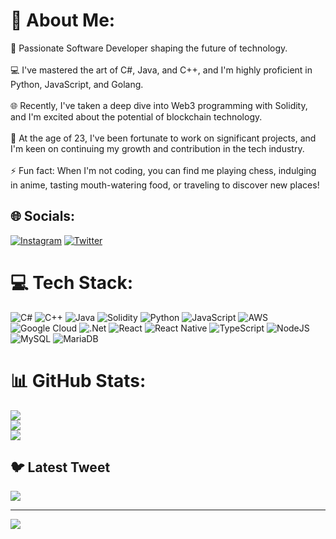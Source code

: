 # 💫 About Me:
🔭 Passionate Software Developer shaping the future of technology.<br><br>💻 I've mastered the art of C#, Java, and C++, and I'm highly proficient in Python, JavaScript, and Golang.<br><br>🌐 Recently, I've taken a deep dive into Web3 programming with Solidity, and I'm excited about the potential of blockchain technology.<br><br>🚀 At the age of 23, I've been fortunate to work on significant projects, and I'm keen on continuing my growth and contribution in the tech industry.<br><br>⚡ Fun fact: When I'm not coding, you can find me playing chess, indulging in anime, tasting mouth-watering food, or traveling to discover new places!


## 🌐 Socials:
[![Instagram](https://img.shields.io/badge/Instagram-%23E4405F.svg?logo=Instagram&logoColor=white)](https://instagram.com/valerio_massimiani) [![Twitter](https://img.shields.io/badge/Twitter-%231DA1F2.svg?logo=Twitter&logoColor=white)](https://twitter.com/@MrMassi24) 

# 💻 Tech Stack:
![C#](https://img.shields.io/badge/c%23-%23239120.svg?style=for-the-badge&logo=c-sharp&logoColor=white) ![C++](https://img.shields.io/badge/c++-%2300599C.svg?style=for-the-badge&logo=c%2B%2B&logoColor=white) ![Java](https://img.shields.io/badge/java-%23ED8B00.svg?style=for-the-badge&logo=java&logoColor=white) ![Solidity](https://img.shields.io/badge/Solidity-%23363636.svg?style=for-the-badge&logo=solidity&logoColor=white) ![Python](https://img.shields.io/badge/python-3670A0?style=for-the-badge&logo=python&logoColor=ffdd54) ![JavaScript](https://img.shields.io/badge/javascript-%23323330.svg?style=for-the-badge&logo=javascript&logoColor=%23F7DF1E) ![AWS](https://img.shields.io/badge/AWS-%23FF9900.svg?style=for-the-badge&logo=amazon-aws&logoColor=white) ![Google Cloud](https://img.shields.io/badge/Google%20Cloud-%234285F4.svg?style=for-the-badge&logo=google-cloud&logoColor=white) ![.Net](https://img.shields.io/badge/.NET-5C2D91?style=for-the-badge&logo=.net&logoColor=white) ![React](https://img.shields.io/badge/react-%2320232a.svg?style=for-the-badge&logo=react&logoColor=%2361DAFB) ![React Native](https://img.shields.io/badge/react_native-%2320232a.svg?style=for-the-badge&logo=react&logoColor=%2361DAFB) ![TypeScript](https://img.shields.io/badge/typescript-%23007ACC.svg?style=for-the-badge&logo=typescript&logoColor=white) ![NodeJS](https://img.shields.io/badge/node.js-6DA55F?style=for-the-badge&logo=node.js&logoColor=white) ![MySQL](https://img.shields.io/badge/mysql-%2300f.svg?style=for-the-badge&logo=mysql&logoColor=white) ![MariaDB](https://img.shields.io/badge/MariaDB-003545?style=for-the-badge&logo=mariadb&logoColor=white)
# 📊 GitHub Stats:
![](https://github-readme-stats.vercel.app/api?username=MrMassi24&theme=merko&hide_border=false&include_all_commits=true&count_private=true)<br/>
![](https://github-readme-streak-stats.herokuapp.com/?user=MrMassi24&theme=merko&hide_border=false)<br/>
![](https://github-readme-stats.vercel.app/api/top-langs/?username=MrMassi24&theme=merko&hide_border=false&include_all_commits=true&count_private=true&layout=compact)

## 🐦 Latest Tweet
[![](https://gtce.itsvg.in/api?username=@MrMassi24)](https://github.com/VishwaGauravIn/github-twitter-card-embed)

---
[![](https://visitcount.itsvg.in/api?id=MrMassi24&icon=0&color=0)](https://visitcount.itsvg.in)

<!-- Proudly created with GPRM ( https://gprm.itsvg.in ) -->

